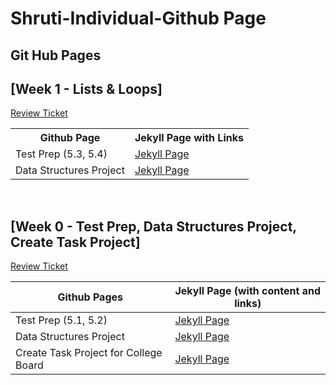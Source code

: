 # Shruti-Individual-Github Page

## Git Hub Pages

## [Week 1 - Lists & Loops]
[Review Ticket](https://github.com/shrutiapcsp/Shruti-Individual-/issues/2)

<table>
   <tr>
    <th>Github Page</th>
    <th>Jekyll Page with Links</th>
   </tr>
   <tr>
    <td>Test Prep (5.3, 5.4)</td>
    <td> <a href="https://shrutiapcsp.github.io/Shruti-Individual-/test%20prep">Jekyll Page</a> </td>
  </tr>
  <tr>
    <td> Data Structures Project </td>
    <td> <a href="https://shrutiapcsp.github.io/Shruti-Individual-/data%20structures%20project">Jekyll Page</a> </td>
  </tr>
  
</table>

<br>

## [Week 0 - Test Prep, Data Structures Project, Create Task Project]
[Review Ticket](https://github.com/shrutiapcsp/Shruti-Individual-/issues/1)

| Github Pages | Jekyll Page (with content and links)| 
| --- |---------------------------------------------------------------------------------------------|
| Test Prep (5.1, 5.2) | [Jekyll Page](https://shrutiapcsp.github.io/Shruti-Individual-/test%20prep)|
| Data Structures Project | [Jekyll Page](https://shrutiapcsp.github.io/Shruti-Individual-/data%20structures%20project)| 
| Create Task Project for College Board | [Jekyll Page](https://shrutiapcsp.github.io/Shruti-Individual-/create%20task%20project)|  
